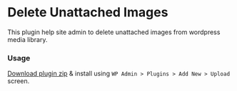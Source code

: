 # Delete Unattached Images
This plugin help site admin to delete unattached images from wordpress media library. 


### Usage
[Download plugin zip](https://github.com/shazzad/delete-unattached-images/archive/v1.0.0.zip) & install using `WP Admin > Plugins > Add New > Upload` screen.
